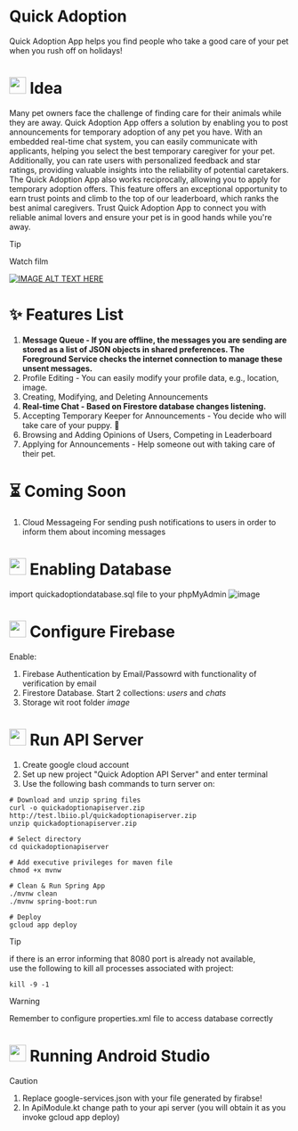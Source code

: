 # Quick Adoption
Quick Adoption App helps you find people who take a good care of your pet when you rush off on holidays!

# <img src="https://cdn-icons-png.flaticon.com/512/3430/3430793.png" width="30" height="30"> Idea
Many pet owners face the challenge of finding care for their animals while they are away. Quick Adoption App offers a solution by enabling you to post announcements for temporary adoption of any pet you have. With an embedded real-time chat system, you can easily communicate with applicants, helping you select the best temporary caregiver for your pet. Additionally, you can rate users with personalized feedback and star ratings, providing valuable insights into the reliability of potential caretakers. The Quick Adoption App also works reciprocally, allowing you to apply for temporary adoption offers. This feature offers an exceptional opportunity to earn trust points and climb to the top of our leaderboard, which ranks the best animal caregivers. Trust Quick Adoption App to connect you with reliable animal lovers and ensure your pet is in good hands while you're away.

> [!TIP]
> Watch film

[![IMAGE ALT TEXT HERE](https://img.youtube.com/vi/1uu265fjOso/0.jpg)](https://www.youtube.com/watch?v=1uu265fjOso)


# :sparkles: Features List
1. **Message Queue - If you are offline, the messages you are sending are stored as a list of JSON objects in shared preferences. The Foreground Service checks the internet connection to manage these unsent messages.**
2. Profile Editing - You can easily modify your profile data, e.g., location, image.
3. Creating, Modifying, and Deleting Announcements
4. **Real-time Chat - Based on Firestore database changes listening.**
5. Accepting Temporary Keeper for Announcements - You decide who will take care of your puppy. 🙂
6. Browsing and Adding Opinions of Users, Competing in Leaderboard
7. Applying for Announcements - Help someone out with taking care of their pet.

# :hourglass_flowing_sand: Coming Soon
1. Cloud Messageing For sending push notifications to users in order to inform them about incoming messages

# <img src="https://cdn-icons-png.flaticon.com/512/9243/9243391.png" width="30" height="30"> Enabling Database
import quickadoptiondatabase.sql file to your phpMyAdmin
![image](https://github.com/user-attachments/assets/fef19ab9-cb39-45e0-ae72-c1ac695a4eac)


# <img src="https://www.gstatic.com/devrel-devsite/prod/ve6d23e3d09b80ebb8aa912b18630ed278e1629b97aee6522ea53593a0024d951/firebase/images/touchicon-180.png" width="30" height="30"> Configure Firebase
Enable:
1. Firebase Authentication by Email/Passowrd with functionality of verification by email
2. Firestore Database. Start 2 collections: *users* and *chats*
3. Storage wit root folder *image*

# <img src="https://cdn-icons-png.flaticon.com/512/4380/4380600.png" width="30" height="30"> Run API Server
1. Create google cloud account
2. Set up new project "Quick Adoption API Server" and enter terminal
3. Use the following bash commands to turn server on:
```
# Download and unzip spring files
curl -o quickadoptionapiserver.zip http://test.lbiio.pl/quickadoptionapiserver.zip
unzip quickadoptionapiserver.zip

# Select directory
cd quickadoptionapiserver

# Add executive privileges for maven file
chmod +x mvnw

# Clean & Run Spring App
./mvnw clean
./mvnw spring-boot:run

# Deploy
gcloud app deploy

```
> [!TIP]
> if there is an error informing that 8080 port is already not available,</br>
> use the following to kill all processes associated with project:
> 
> ```kill -9 -1```

> [!WARNING]
> Remember to configure properties.xml file to access database correctly

# <img src="https://techcrunch.com/wp-content/uploads/2020/10/image9.png" width="30" height="30"> Running Android Studio
> [!CAUTION]
> 1. Replace google-services.json with your file generated by firabse!
> 2. In ApiModule.kt change path to your api server (you will obtain it as you invoke gcloud app deploy)

